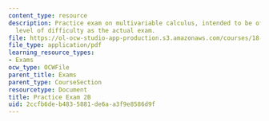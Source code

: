 ```yaml
---
content_type: resource
description: Practice exam on multivariable calculus, intended to be of the same general
  level of difficulty as the actual exam.
file: https://ol-ocw-studio-app-production.s3.amazonaws.com/courses/18-02-multivariable-calculus-fall-2007/2ccfb6deb4835881de6aa3f9e8586d9f_prac2b.pdf
file_type: application/pdf
learning_resource_types:
- Exams
ocw_type: OCWFile
parent_title: Exams
parent_type: CourseSection
resourcetype: Document
title: Practice Exam 2B
uid: 2ccfb6de-b483-5881-de6a-a3f9e8586d9f
---
```

